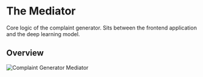 # The Mediator

Core logic of the complaint generator. Sits between the frontend application and the deep learning model.

## Overview

![Complaint Generator Mediator](https://user-images.githubusercontent.com/13929820/159746238-9e42cb5e-92a1-4c09-96dc-a9d482e61964.svg)
